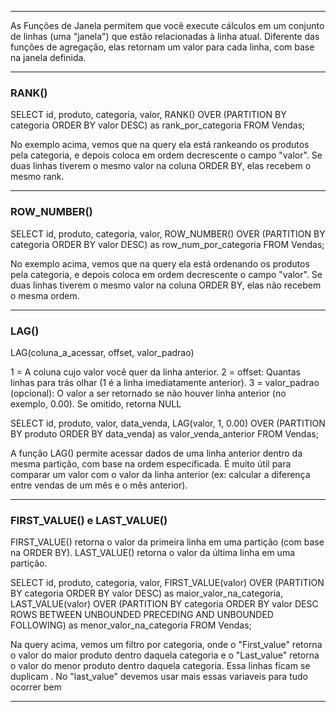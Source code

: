 ----------

As Funções de Janela permitem que você execute cálculos em um conjunto de linhas (uma "janela") que estão relacionadas à linha atual. Diferente das funções de agregação, elas retornam um valor para cada linha, com base na janela definida.

------
### RANK()

SELECT id, produto, categoria, valor,
    RANK() OVER (PARTITION BY categoria ORDER BY valor DESC) as rank_por_categoria
FROM Vendas;

No exemplo acima, vemos que na query ela está rankeando os produtos pela categoria, 
e depois coloca em ordem decrescente o campo "valor".
Se duas linhas tiverem o mesmo valor na coluna ORDER BY, elas recebem o mesmo rank.

------------------
### ROW_NUMBER()

SELECT id, produto, categoria, valor,
    ROW_NUMBER() OVER (PARTITION BY categoria ORDER BY valor DESC) as row_num_por_categoria
FROM Vendas;

No exemplo acima, vemos que na query ela está ordenando os produtos pela categoria, 
e depois coloca em ordem decrescente o campo "valor".
Se duas linhas tiverem o mesmo valor na coluna ORDER BY, elas não recebem o mesma ordem.

----------
### LAG()

LAG(coluna_a_acessar, offset, valor_padrao)

1 = A coluna cujo valor você quer da linha anterior.
2 = offset: Quantas linhas para trás olhar (1 é a linha imediatamente anterior).
3 = valor_padrao (opcional): O valor a ser retornado se não houver linha anterior (no exemplo, 0.00). Se omitido, retorna NULL

SELECT id, produto, valor, data_venda,
    LAG(valor, 1, 0.00) OVER (PARTITION BY produto ORDER BY data_venda) as valor_venda_anterior
FROM Vendas;

A função LAG() permite acessar dados de uma linha anterior dentro da mesma partição, com base na ordem especificada.
É muito útil para comparar um valor com o valor da linha anterior (ex: calcular a diferença entre vendas de um mês e o mês anterior).

---------
### FIRST_VALUE() e LAST_VALUE()

FIRST_VALUE() retorna o valor da primeira linha em uma partição (com base na ORDER BY). 
LAST_VALUE() retorna o valor da última linha em uma partição.

SELECT
    id, produto, categoria, valor,
    FIRST_VALUE(valor) OVER (PARTITION BY categoria ORDER BY valor DESC) as maior_valor_na_categoria,
    LAST_VALUE(valor) OVER (PARTITION BY categoria ORDER BY valor DESC ROWS BETWEEN UNBOUNDED PRECEDING AND UNBOUNDED FOLLOWING) as menor_valor_na_categoria
FROM Vendas;

Na query acima, vemos um filtro por categoria, onde o "First_value" retorna o valor do maior produto dentro daquela categoria
e o "Last_value" retorna o valor do menor produto dentro daquela categoria.
Essa linhas ficam se duplicam .
No "last_value" devemos usar mais essas variaveis para tudo ocorrer bem

------------
